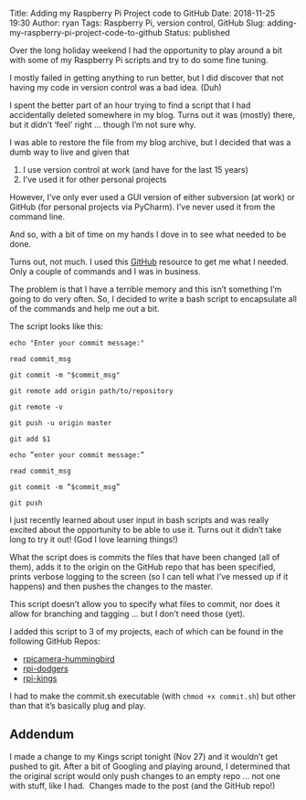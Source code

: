 Title: Adding my Raspberry Pi Project code to GitHub
Date: 2018-11-25 19:30
Author: ryan
Tags: Raspberry Pi, version control, GitHub
Slug: adding-my-raspberry-pi-project-code-to-github
Status: published

Over the long holiday weekend I had the opportunity to play around a bit with some of my Raspberry Pi scripts and try to do some fine tuning.

I mostly failed in getting anything to run better, but I did discover that not having my code in version control was a bad idea. (Duh)

I spent the better part of an hour trying to find a script that I had accidentally deleted somewhere in my blog. Turns out it was (mostly) there, but it didn’t ‘feel’ right … though I’m not sure why.

I was able to restore the file from my blog archive, but I decided that was a dumb way to live and given that

1.  I use version control at work (and have for the last 15 years)
2.  I’ve used it for other personal projects

However, I’ve only ever used a GUI version of either subversion (at work) or GitHub (for personal projects via PyCharm). I’ve never used it from the command line.

And so, with a bit of time on my hands I dove in to see what needed to be done.

Turns out, not much. I used this [GitHub](https://help.github.com/articles/adding-an-existing-project-to-github-using-the-command-line/) resource to get me what I needed. Only a couple of commands and I was in business.

The problem is that I have a terrible memory and this isn’t something I’m going to do very often. So, I decided to write a bash script to encapsulate all of the commands and help me out a bit.

The script looks like this:

    echo "Enter your commit message:" 

    read commit_msg

    git commit -m "$commit_msg"

    git remote add origin path/to/repository

    git remote -v

    git push -u origin master

    git add $1

    echo ”enter your commit message:”

    read commit_msg

    git commit -m ”$commit_msg”

    git push

I just recently learned about user input in bash scripts and was really excited about the opportunity to be able to use it. Turns out it didn’t take long to try it out! (God I love learning things!)

What the script does is commits the files that have been changed (all of them), adds it to the origin on the GitHub repo that has been specified, prints verbose logging to the screen (so I can tell what I’ve messed up if it happens) and then pushes the changes to the master.

This script doesn’t allow you to specify what files to commit, nor does it allow for branching and tagging … but I don’t need those (yet).

I added this script to 3 of my projects, each of which can be found in the following GitHub Repos:

-   [rpicamera-hummingbird](https://github.com/ryancheley/rpicamera-hummingbird)
-   [rpi-dodgers](https://github.com/ryancheley/rpi-dodgers)
-   [rpi-kings](https://github.com/ryancheley/rpi-kings)

I had to make the commit.sh executable (with `chmod +x commit.sh`) but other than that it’s basically plug and play.

## Addendum

I made a change to my Kings script tonight (Nov 27) and it wouldn’t get pushed to git. After a bit of Googling and playing around, I determined that the original script would only push changes to an empty repo ... not one with stuff, like I had.  Changes made to the post (and the GitHub repo!)
